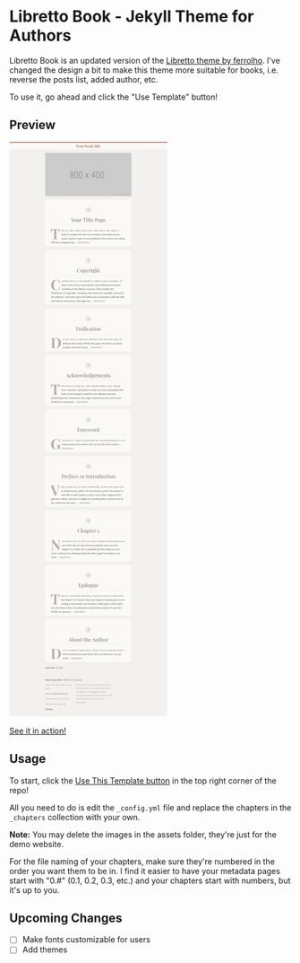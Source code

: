 # Libretto Book - Jekyll Theme for Authors
Libretto Book is an updated version of the [Libretto theme by ferrolho](https://github.com/ferrolho/jekyll-theme-libretto).
I've changed the design a bit to make this theme more suitable for books, i.e. reverse the posts list, added author, etc.

To use it, go ahead and click the "Use Template" button!

## Preview
![Theme preview](assets/preview.png)

[See it in action!](https://aspiring-writer.github.io/libretto-book)

## Usage

To start, click the [Use This Template button](https://github.com/Aspiring-Writer/libretto-book/generate) in the top right corner of the repo!

All you need to do is edit the `_config.yml` file and replace the chapters in the `_chapters` collection with your own.

**Note:** You may delete the images in the assets folder, they're just for the demo website.

For the file naming of your chapters, make sure they're numbered in the order you want them to be in. I find it easier to have your metadata pages start with "0.#" (0.1, 0.2, 0.3, etc.) and your chapters start with numbers, but it's up to you.

## Upcoming Changes
- [ ] Make fonts customizable for users
- [ ] Add themes
